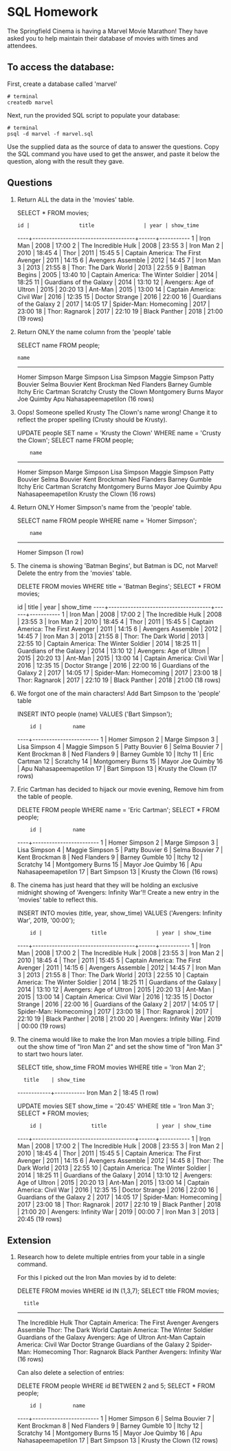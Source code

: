 # SQL Homework

The Springfield Cinema is having a Marvel Movie Marathon! They have asked you to help maintain their database of movies with times and attendees.

## To access the database:

First, create a database called 'marvel'

```
# terminal
createdb marvel
```

Next, run the provided SQL script to populate your database:

```
# terminal
psql -d marvel -f marvel.sql
```

Use the supplied data as the source of data to answer the questions. Copy the SQL command you have used to get the answer, and paste it below the question, along with the result they gave.

## Questions

1.  Return ALL the data in the 'movies' table.

      SELECT * FROM movies;

        id |                title                | year | show_time
      ----+-------------------------------------+------+-----------
       1 | Iron Man                            | 2008 | 17:00
       2 | The Incredible Hulk                 | 2008 | 23:55
       3 | Iron Man 2                          | 2010 | 18:45
       4 | Thor                                | 2011 | 15:45
       5 | Captain America: The First Avenger  | 2011 | 14:15
       6 | Avengers Assemble                   | 2012 | 14:45
       7 | Iron Man 3                          | 2013 | 21:55
       8 | Thor: The Dark World                | 2013 | 22:55
       9 | Batman Begins                       | 2005 | 13:40
      10 | Captain America: The Winter Soldier | 2014 | 18:25
      11 | Guardians of the Galaxy             | 2014 | 13:10
      12 | Avengers: Age of Ultron             | 2015 | 20:20
      13 | Ant-Man                             | 2015 | 13:00
      14 | Captain America: Civil War          | 2016 | 12:35
      15 | Doctor Strange                      | 2016 | 22:00
      16 | Guardians of the Galaxy 2           | 2017 | 14:05
      17 | Spider-Man: Homecoming              | 2017 | 23:00
      18 | Thor: Ragnarok                      | 2017 | 22:10
      19 | Black Panther                       | 2018 | 21:00
      (19 rows)

2.  Return ONLY the name column from the 'people' table

      SELECT name FROM people;

        name          
      ------------------------
      Homer Simpson
      Marge Simpson
      Lisa Simpson
      Maggie Simpson
      Patty Bouvier
      Selma Bouvier
      Kent Brockman
      Ned Flanders
      Barney Gumble
      Itchy
      Eric Cartman
      Scratchy
      Crusty the Clown
      Montgomery Burns
      Mayor Joe Quimby
      Apu Nahasapeemapetilon
      (16 rows)

3.  Oops! Someone spelled Krusty The Clown's name wrong! Change it to reflect the proper spelling (Crusty should be Krusty).

      UPDATE people SET name = 'Krusty the Clown' WHERE name = 'Crusty the Clown';
      SELECT name FROM people;

            name          
      ------------------------
      Homer Simpson
      Marge Simpson
      Lisa Simpson
      Maggie Simpson
      Patty Bouvier
      Selma Bouvier
      Kent Brockman
      Ned Flanders
      Barney Gumble
      Itchy
      Eric Cartman
      Scratchy
      Montgomery Burns
      Mayor Joe Quimby
      Apu Nahasapeemapetilon
      Krusty the Clown
      (16 rows)

4.  Return ONLY Homer Simpson's name from the 'people' table.

      SELECT name FROM people WHERE name = 'Homer Simpson';

            name      
      ---------------
      Homer Simpson
      (1 row)

5.  The cinema is showing 'Batman Begins', but Batman is DC, not Marvel! Delete the entry from the 'movies' table.

      DELETE FROM movies WHERE title = 'Batman Begins';
      SELECT * FROM movies;

      id |                title                | year | show_time
     ----+-------------------------------------+------+-----------
       1 | Iron Man                            | 2008 | 17:00
       2 | The Incredible Hulk                 | 2008 | 23:55
       3 | Iron Man 2                          | 2010 | 18:45
       4 | Thor                                | 2011 | 15:45
       5 | Captain America: The First Avenger  | 2011 | 14:15
       6 | Avengers Assemble                   | 2012 | 14:45
       7 | Iron Man 3                          | 2013 | 21:55
       8 | Thor: The Dark World                | 2013 | 22:55
      10 | Captain America: The Winter Soldier | 2014 | 18:25
      11 | Guardians of the Galaxy             | 2014 | 13:10
      12 | Avengers: Age of Ultron             | 2015 | 20:20
      13 | Ant-Man                             | 2015 | 13:00
      14 | Captain America: Civil War          | 2016 | 12:35
      15 | Doctor Strange                      | 2016 | 22:00
      16 | Guardians of the Galaxy 2           | 2017 | 14:05
      17 | Spider-Man: Homecoming              | 2017 | 23:00
      18 | Thor: Ragnarok                      | 2017 | 22:10
      19 | Black Panther                       | 2018 | 21:00
     (18 rows)

6.  We forgot one of the main characters! Add Bart Simpson to the 'people' table

      INSERT INTO people (name) VALUES ('Bart Simpson');

            id |          name          
      ----+------------------------
       1 | Homer Simpson
       2 | Marge Simpson
       3 | Lisa Simpson
       4 | Maggie Simpson
       5 | Patty Bouvier
       6 | Selma Bouvier
       7 | Kent Brockman
       8 | Ned Flanders
       9 | Barney Gumble
      10 | Itchy
      11 | Eric Cartman
      12 | Scratchy
      14 | Montgomery Burns
      15 | Mayor Joe Quimby
      16 | Apu Nahasapeemapetilon
      17 | Bart Simpson
      13 | Krusty the Clown
      (17 rows)

7.  Eric Cartman has decided to hijack our movie evening, Remove him from the table of people.

      DELETE FROM people WHERE name = 'Eric Cartman';
      SELECT * FROM people;

            id |          name          
      ----+------------------------
       1 | Homer Simpson
       2 | Marge Simpson
       3 | Lisa Simpson
       4 | Maggie Simpson
       5 | Patty Bouvier
       6 | Selma Bouvier
       7 | Kent Brockman
       8 | Ned Flanders
       9 | Barney Gumble
      10 | Itchy
      12 | Scratchy
      14 | Montgomery Burns
      15 | Mayor Joe Quimby
      16 | Apu Nahasapeemapetilon
      17 | Bart Simpson
      13 | Krusty the Clown
      (16 rows)

8.  The cinema has just heard that they will be holding an exclusive midnight showing of 'Avengers: Infinity War'!! Create a new entry in the 'movies' table to reflect this.

      INSERT INTO movies (title, year, show_time) VALUES ('Avengers: Infinity War', 2019, '00:00');

            id |                title                | year | show_time
      ----+-------------------------------------+------+-----------
       1 | Iron Man                            | 2008 | 17:00
       2 | The Incredible Hulk                 | 2008 | 23:55
       3 | Iron Man 2                          | 2010 | 18:45
       4 | Thor                                | 2011 | 15:45
       5 | Captain America: The First Avenger  | 2011 | 14:15
       6 | Avengers Assemble                   | 2012 | 14:45
       7 | Iron Man 3                          | 2013 | 21:55
       8 | Thor: The Dark World                | 2013 | 22:55
      10 | Captain America: The Winter Soldier | 2014 | 18:25
      11 | Guardians of the Galaxy             | 2014 | 13:10
      12 | Avengers: Age of Ultron             | 2015 | 20:20
      13 | Ant-Man                             | 2015 | 13:00
      14 | Captain America: Civil War          | 2016 | 12:35
      15 | Doctor Strange                      | 2016 | 22:00
      16 | Guardians of the Galaxy 2           | 2017 | 14:05
      17 | Spider-Man: Homecoming              | 2017 | 23:00
      18 | Thor: Ragnarok                      | 2017 | 22:10
      19 | Black Panther                       | 2018 | 21:00
      20 | Avengers: Infinity War              | 2019 | 00:00
      (19 rows)

9.  The cinema would like to make the Iron Man movies a triple billing. Find out the show time of "Iron Man 2" and set the show time of "Iron Man 3" to start two hours later.

    SELECT title, show_time FROM movies WHERE title = 'Iron Man 2';

          title    | show_time
      ------------+-----------
      Iron Man 2 | 18:45
      (1 row)

      UPDATE movies SET show_time = '20:45' WHERE title = 'Iron Man 3';
      SELECT * FROM movies;

            id |                title                | year | show_time
      ----+-------------------------------------+------+-----------
       1 | Iron Man                            | 2008 | 17:00
       2 | The Incredible Hulk                 | 2008 | 23:55
       3 | Iron Man 2                          | 2010 | 18:45
       4 | Thor                                | 2011 | 15:45
       5 | Captain America: The First Avenger  | 2011 | 14:15
       6 | Avengers Assemble                   | 2012 | 14:45
       8 | Thor: The Dark World                | 2013 | 22:55
      10 | Captain America: The Winter Soldier | 2014 | 18:25
      11 | Guardians of the Galaxy             | 2014 | 13:10
      12 | Avengers: Age of Ultron             | 2015 | 20:20
      13 | Ant-Man                             | 2015 | 13:00
      14 | Captain America: Civil War          | 2016 | 12:35
      15 | Doctor Strange                      | 2016 | 22:00
      16 | Guardians of the Galaxy 2           | 2017 | 14:05
      17 | Spider-Man: Homecoming              | 2017 | 23:00
      18 | Thor: Ragnarok                      | 2017 | 22:10
      19 | Black Panther                       | 2018 | 21:00
      20 | Avengers: Infinity War              | 2019 | 00:00
       7 | Iron Man 3                          | 2013 | 20:45
      (19 rows)

## Extension

1.  Research how to delete multiple entries from your table in a single command.

    For this I picked out the Iron Man movies by id to delete:

    DELETE FROM movies WHERE id IN (1,3,7);
    SELECT title FROM movies;

          title                
      -------------------------------------
      The Incredible Hulk
      Thor
      Captain America: The First Avenger
      Avengers Assemble
      Thor: The Dark World
      Captain America: The Winter Soldier
      Guardians of the Galaxy
      Avengers: Age of Ultron
      Ant-Man
      Captain America: Civil War
      Doctor Strange
      Guardians of the Galaxy 2
      Spider-Man: Homecoming
      Thor: Ragnarok
      Black Panther
      Avengers: Infinity War
      (16 rows)


      Can also delete a selection of entries:

      DELETE FROM people WHERE id BETWEEN 2 and 5;
      SELECT * FROM people;

            id |          name          
      ----+------------------------
       1 | Homer Simpson
       6 | Selma Bouvier
       7 | Kent Brockman
       8 | Ned Flanders
       9 | Barney Gumble
      10 | Itchy
      12 | Scratchy
      14 | Montgomery Burns
      15 | Mayor Joe Quimby
      16 | Apu Nahasapeemapetilon
      17 | Bart Simpson
      13 | Krusty the Clown
      (12 rows)
